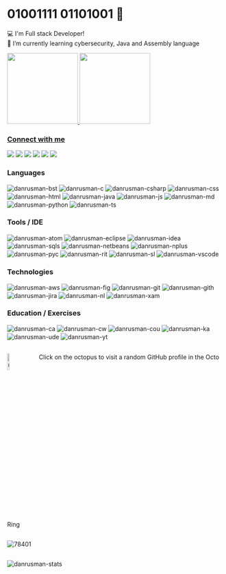 
# 01001111 01101001 🤖

:computer: I'm Full stack Developer!</br>
🌱 I’m currently learning cybersecurity, Java and Assembly language</br>

<div>
  <justify-content: space-between>
  <a href="https://github.com/danrusman">
  <img height="165em" src="https://github-readme-stats.vercel.app/api?username=danrusman&show_icons=true&theme=dark&include_all_commits=true&count_private=true"/>
  <img height="165em" src="https://github-readme-stats.vercel.app/api/top-langs/?username=danrusman&layout=compact&langs_count=7&theme=dark"/>
</div>
  
  ### Connect with me
<div>
  <a href="https://discord.gg/2txMBuw3wJ" target="_blank"><img src="https://img.shields.io/badge/Discord-7289DA?style=for-the-badge&logo=discord&logoColor=white" target="_blank"></a> 
  <a href="https://github.com/danrusman" target="_blank"><img src="https://img.shields.io/badge/GitHub-100000?style=for-the-badge&logo=github&logoColor=white" target="_blank"></a>
  <a href="mailto:danrusmanr@gmail.com"><img src="https://img.shields.io/badge/-Gmail-%23333?style=for-the-badge&logo=gmail&logoColor=white" target="_blank"></a>
  <a href="https://www.linkedin.com/in/danrusman" target="_blank"><img src="https://img.shields.io/badge/-LinkedIn-%230077B5?style=for-the-badge&logo=linkedin&logoColor=white" target="_blank"></a>
  <a href="mailto:danrusman@protonmail.com"><img src="https://img.shields.io/badge/ProtonMail-8B89CC?style=for-the-badge&logo=protonmail&logoColor=white" target="_blank"></a>
  <a href="https://pt.stackoverflow.com/users/130228/danrusman" target="_blank"><img src="https://img.shields.io/badge/-Stackoverflow-FE7A16?style=for-the-badge&logo=stack-overflow&logoColor=white" target="_blank"></a>
</div>

 ### Languages
<div style="display: inline_block">
  <img align="center" alt="danrusman-bst" src="https://img.shields.io/badge/Bootstrap-563D7C?style=for-the-badge&logo=bootstrap&logoColor=white">
  <img align="center" alt="danrusman-c" src="https://img.shields.io/badge/C-00599C?style=for-the-badge&logo=c&logoColor=white">
  <img align="center" alt="danrusman-csharp" src="https://img.shields.io/badge/C%23-239120?style=for-the-badge&logo=c-sharp&logoColor=white">
  <img align="center" alt="danrusman-css" src="https://img.shields.io/badge/CSS3-1572B6?style=for-the-badge&logo=css3&logoColor=white">
  <img align="center" alt="danrusman-html" src="https://img.shields.io/badge/HTML5-E34F26?style=for-the-badge&logo=html5&logoColor=white">
  <img align="center" alt="danrusman-java" src="https://img.shields.io/badge/Java-ED8B00?style=for-the-badge&logo=java&logoColor=white">
  <img align="center" alt="danrusman-js" src="https://img.shields.io/badge/JavaScript-323330?style=for-the-badge&logo=javascript&logoColor=F7DF1E">
  <img align="center" alt="danrusman-md" src="https://img.shields.io/badge/Markdown-000000?style=for-the-badge&logo=markdown&logoColor=white">
  <img align="center" alt="danrusman-python" src="https://img.shields.io/badge/Python-14354C?style=for-the-badge&logo=python&logoColor=white">
  <img align="center" alt="danrusman-ts" src="https://img.shields.io/badge/TypeScript-007ACC?style=for-the-badge&logo=typescript&logoColor=white">

  ### Tools / IDE
  <img align="center" alt="danrusman-atom" src="https://img.shields.io/badge/Atom-66595C?style=for-the-badge&logo=atom&logoColor=fafffc">
  <img align="center" alt="danrusman-eclipse" src="https://img.shields.io/badge/Eclipse-2C2255?style=for-the-badge&logo=eclipseide&logoColor=f7941c">
  <img align="center" alt="danrusman-idea" src="https://img.shields.io/badge/IntelliJ%20IDEA-000000?style=for-the-badge&logo=intellijidea&logoColor=ffffff">
  <img align="center" alt="danrusman-sqls" src="https://img.shields.io/badge/Microsoft%20SQL%20Server-CC2927?style=for-the-badge&logo=microsoftsqlserver&logoColor=black">
  <img align="center" alt="danrusman-netbeans" src="https://img.shields.io/badge/NetBeans-1B6AC6?style=for-the-badge&logo=apachenetbeanside&logoColor=white">
  <img align="center" alt="danrusman-nplus" src="https://img.shields.io/badge/Notepad%2B%2B-547a3a?style=for-the-badge&logo=notepadplusplus&logoColor=90E59A">
  <img align="center" alt="danrusman-pyc" src="https://img.shields.io/badge/PyCharm-000000?style=for-the-badge&logo=pycharm&logoColor=ffffff">
  <img align="center" alt="danrusman-rit" src="https://img.shields.io/badge/Repl.it-667881?style=for-the-badge&logo=replit&logoColor=white">
  <img align="center" alt="danrusman-sl" src="https://img.shields.io/badge/Sublime-454545?style=for-the-badge&logo=sublimetext&logoColor=fe9900">
  <img align="center" alt="danrusman-vscode" src="https://img.shields.io/badge/VSCode-2CA5E0?style=for-the-badge&logo=visualstudiocode&logoColor=white">
 
  ### Technologies  
  <img align="center" alt="danrusman-aws" src="https://img.shields.io/badge/Amazon_AWS-232F3E?style=for-the-badge&logo=amazon-aws&logoColor=white">
  <img align="center" alt="danrusman-fig" src="https://img.shields.io/badge/Figma-2d2d35?style=for-the-badge&logo=figma&logoColor=F24E1E">
  <img align="center" alt="danrusman-git" src="https://img.shields.io/badge/Git-413100?style=for-the-badge&logo=jirasoftware&logoColor=F05032">
  <img align="center" alt="danrusman-gith" src="https://img.shields.io/badge/github-100000?style=for-the-badge&logo=github&logoColor=white">
  <img align="center" alt="danrusman-jira" src="https://img.shields.io/badge/Jira%20Software-0052CC?style=for-the-badge&logo=jirasoftware&logoColor=ffffff">
  <img align="center" alt="danrusman-nl" src="https://img.shields.io/badge/Netlify-00C7B7?style=for-the-badge&logo=netlify&logoColor=white">
  <img align="center" alt="danrusman-xam" src="https://img.shields.io/badge/XAMPP-FB7A24?style=for-the-badge&logo=xampp&logoColor=ffffff">

  ### Education / Exercises
  <img align="center" alt="danrusman-ca" src="https://img.shields.io/badge/Codecademy-FFF0E5?style=for-the-badge&logo=codecademy&logoColor=1F243A">
  <img align="center" alt="danrusman-cw" src="https://img.shields.io/badge/Codewars-272727?style=for-the-badge&logo=xampp&logoColor=B1361E">
  <img align="center" alt="danrusman-cou" src="https://img.shields.io/badge/Coursera-%230056D2.svg?style=for-the-badge&logo=Coursera&logoColor=white">
  <img align="center" alt="danrusman-ka" src="https://img.shields.io/badge/KhanAcademy-%2314BF96.svg?style=for-the-badge&logo=KhanAcademy&logoColor=white">
  <img align="center" alt="danrusman-ude" src="https://img.shields.io/badge/Udemy-A435F0?style=for-the-badge&logo=Udemy&logoColor=white">
  <img align="center" alt="danrusman-yt" src="https://img.shields.io/badge/YouTube-%23FF0000.svg?style=for-the-badge&logo=YouTube&logoColor=white">
</div>

##
<tbody><tr>
    <td><a href="https://octo-ring.com/">
        <a href="https://octo-ring.com/p/danrusman/random" target="_blank">
        <img src="https://user-images.githubusercontent.com/54821932/135736208-2080cbbd-7e84-40fe-b69d-7d9d584635f1.png" width="10%" alt="random" align="top" title="random profile"></a>
        &nbsp;&nbsp;&nbsp;&nbsp;
      Click on the octopus to visit a random GitHub profile in the Octo Ring
  <!--
      <br>
      </td> -->
  </tr>
</tbody>

##
  ![78401](https://user-images.githubusercontent.com/54821932/135723286-0e93a121-fce7-424e-9bad-d18c64b7468f.gif)
##
  
<div>
  <img align="center" alt="danrusman-stats" src="https://komarev.com/ghpvc/?username=danrusman&color=green">
</div>

  
  <!--
  <img align="center" alt="danrusman-HTML" height="30" width="40" src="https://raw.githubusercontent.com/devicons/devicon/master/icons/html5/html5-original.svg">
  <img align="center" alt="danrusman-CSS" height="30" width="40" src="https://raw.githubusercontent.com/devicons/devicon/master/icons/css3/css3-original.svg">
  <img align="center" alt="danrusman-Js" height="30" width="40" src="https://raw.githubusercontent.com/devicons/devicon/master/icons/javascript/javascript-plain.svg">
  <img align="center" alt="danrusman-Ts" height="30" width="40" src="https://raw.githubusercontent.com/devicons/devicon/master/icons/typescript/typescript-plain.svg">
  <img align="center" alt="danrusman-sqlserver" height="30" width="40" src="https://raw.githubusercontent.com/devicons/devicon/master/icons/microsoftsqlserver/microsoftsqlserver-plain.svg">
  <img align="center" alt="danrusman-Python" height="30" width="40" src="https://raw.githubusercontent.com/devicons/devicon/master/icons/python/python-original.svg">
  <img align="center" alt="danrusman-C" height="30" width="40" src="https://raw.githubusercontent.com/devicons/devicon/master/icons/c/c-original.svg">
  <img align="center" alt="danrusman-Csharp" height="30" width="40" src="https://raw.githubusercontent.com/devicons/devicon/master/icons/csharp/csharp-original.svg">
  <img align="center" alt="danrusman-Java" height="30" width="40" src="https://raw.githubusercontent.com/devicons/devicon/master/icons/java/java-original.svg">

<p align="left"> 
       <img src="https://komarev.com/ghpvc/?username=danrusman&label=Profile%20views&color=green&style=flat" alt="danrusman" /> 
</p>

-->
